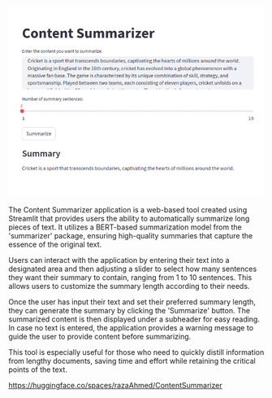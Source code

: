 ![Alt text](contentsummarizer.png)

The Content Summarizer application is a web-based tool created using Streamlit that provides users the ability to automatically summarize long pieces of text. It utilizes a BERT-based summarization model from the 'summarizer' package, ensuring high-quality summaries that capture the essence of the original text.

Users can interact with the application by entering their text into a designated area and then adjusting a slider to select how many sentences they want their summary to contain, ranging from 1 to 10 sentences. This allows users to customize the summary length according to their needs.

Once the user has input their text and set their preferred summary length, they can generate the summary by clicking the 'Summarize' button. The summarized content is then displayed under a subheader for easy reading. In case no text is entered, the application provides a warning message to guide the user to provide content before summarizing.

This tool is especially useful for those who need to quickly distill information from lengthy documents, saving time and effort while retaining the critical points of the text.

https://huggingface.co/spaces/razaAhmed/ContentSummarizer